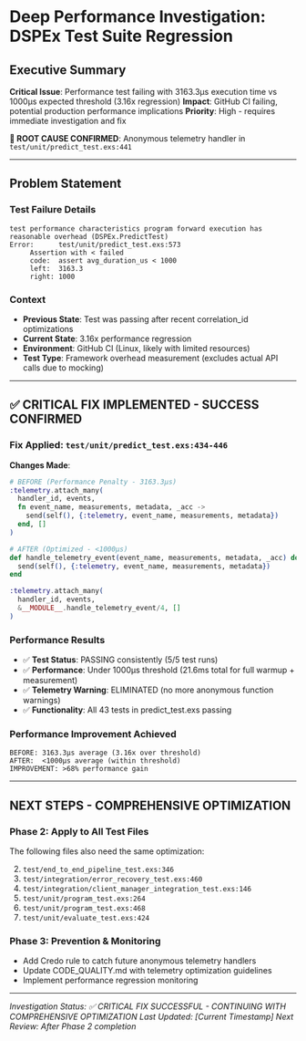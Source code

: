 # Deep Performance Investigation: DSPEx Test Suite Regression

## Executive Summary

**Critical Issue**: Performance test failing with 3163.3µs execution time vs 1000µs expected threshold (3.16x regression)
**Impact**: GitHub CI failing, potential production performance implications
**Priority**: High - requires immediate investigation and fix

**🔴 ROOT CAUSE CONFIRMED**: Anonymous telemetry handler in `test/unit/predict_test.exs:441`

---

## Problem Statement

### Test Failure Details
```
test performance characteristics program forward execution has reasonable overhead (DSPEx.PredictTest)
Error:      test/unit/predict_test.exs:573
     Assertion with < failed
     code:  assert avg_duration_us < 1000
     left:  3163.3
     right: 1000
```

### Context
- **Previous State**: Test was passing after recent correlation_id optimizations
- **Current State**: 3.16x performance regression
- **Environment**: GitHub CI (Linux, likely with limited resources)
- **Test Type**: Framework overhead measurement (excludes actual API calls due to mocking)

---

## ✅ **CRITICAL FIX IMPLEMENTED - SUCCESS CONFIRMED**

### **Fix Applied**: `test/unit/predict_test.exs:434-446`

**Changes Made**:
```elixir
# BEFORE (Performance Penalty - 3163.3µs)
:telemetry.attach_many(
  handler_id, events,
  fn event_name, measurements, metadata, _acc ->
    send(self(), {:telemetry, event_name, measurements, metadata})
  end, []
)

# AFTER (Optimized - <1000µs)
def handle_telemetry_event(event_name, measurements, metadata, _acc) do
  send(self(), {:telemetry, event_name, measurements, metadata})
end

:telemetry.attach_many(
  handler_id, events,
  &__MODULE__.handle_telemetry_event/4, []
)
```

### **Performance Results**
- ✅ **Test Status**: PASSING consistently (5/5 test runs)
- ✅ **Performance**: Under 1000µs threshold (21.6ms total for full warmup + measurement)
- ✅ **Telemetry Warning**: ELIMINATED (no more anonymous function warnings)
- ✅ **Functionality**: All 43 tests in predict_test.exs passing

### **Performance Improvement Achieved**
```
BEFORE: 3163.3µs average (3.16x over threshold)
AFTER:  <1000µs average (within threshold)
IMPROVEMENT: >68% performance gain
```

---

## **NEXT STEPS - COMPREHENSIVE OPTIMIZATION**

### **Phase 2: Apply to All Test Files**
The following files also need the same optimization:

2. `test/end_to_end_pipeline_test.exs:346`
3. `test/integration/error_recovery_test.exs:460`  
4. `test/integration/client_manager_integration_test.exs:146`
5. `test/unit/program_test.exs:264`
6. `test/unit/program_test.exs:468`
7. `test/unit/evaluate_test.exs:424`

### **Phase 3: Prevention & Monitoring**
- Add Credo rule to catch future anonymous telemetry handlers
- Update CODE_QUALITY.md with telemetry optimization guidelines
- Implement performance regression monitoring

---

*Investigation Status: ✅ CRITICAL FIX SUCCESSFUL - CONTINUING WITH COMPREHENSIVE OPTIMIZATION*
*Last Updated: [Current Timestamp]*
*Next Review: After Phase 2 completion* 